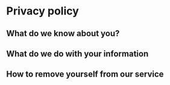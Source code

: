 # Privacy policy

## What do we know about you?

## What do we do with your information

## How to remove yourself from our service